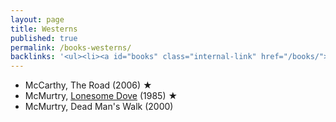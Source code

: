 ```yaml
---
layout: page
title: Westerns
published: true
permalink: /books-westerns/
backlinks: '<ul><li><a id="books" class="internal-link" href="/books/">Books</a></li></ul>'
---
```


* McCarthy, The Road (2006) ★
* McMurtry, <a id="mcmurtry-lonesome-dove" class="internal-link" href="/mcmurtry-lonesome-dove/">Lonesome Dove</a> (1985) ★
* McMurtry, Dead Man's Walk (2000)
